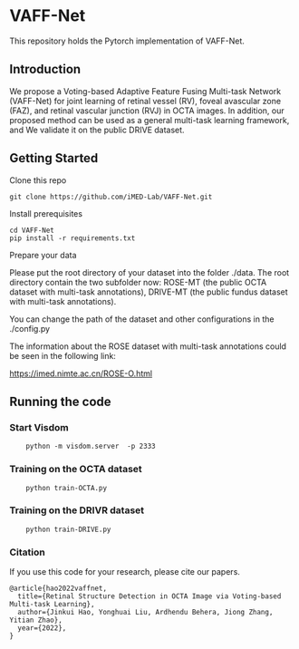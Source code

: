 # VAFF-Net
This repository holds the Pytorch implementation of VAFF-Net. 

## Introduction
We propose a Voting-based Adaptive Feature Fusing Multi-task Network (VAFF-Net) for joint learning of retinal vessel (RV), foveal avascular zone (FAZ), and retinal vascular junction (RVJ) in OCTA images. In addition, our proposed method can be used as a general  multi-task learning framework, and We validate it on the public DRIVE dataset.

## Getting Started

Clone this repo
```
git clone https://github.com/iMED-Lab/VAFF-Net.git
```

Install prerequisites
```
cd VAFF-Net
pip install -r requirements.txt
```

Prepare your data

Please put the root directory of your dataset into the folder ./data. The root directory contain the two subfolder now: ROSE-MT (the public OCTA dataset with multi-task annotations), DRIVE-MT (the public fundus dataset with multi-task annotations). 

You can change the path of the dataset and other configurations in the ./config.py 

The information about the ROSE dataset with multi-task annotations could be seen in the following link: 

https://imed.nimte.ac.cn/ROSE-O.html

## Running the code

### Start Visdom
```
    python -m visdom.server  -p 2333
```
### Training on the OCTA dataset
```
    python train-OCTA.py
```
### Training on the DRIVR dataset
```
    python train-DRIVE.py
```

<span id="jump2"></span>
### Citation
If you use this code for your research, please cite our papers. 
```
@article{hao2022vaffnet,
  title={Retinal Structure Detection in OCTA Image via Voting-based Multi-task Learning},
  author={Jinkui Hao, Yonghuai Liu, Ardhendu Behera, Jiong Zhang, Yitian Zhao},
  year={2022},
}
```
